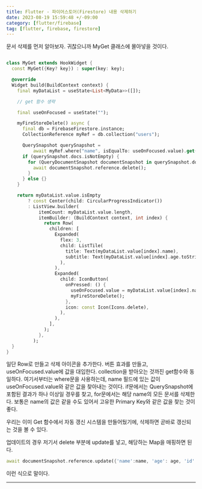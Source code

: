 ```yaml
---
title: Flutter - 파이어스토어(Firestore) 내용 삭제하기
date: 2023-08-19 15:59:48 +/-09:00
category: [flutter/firebase]
tag: [flutter, firebase, firestore]
---
```


문서 삭제를 먼저 알아보자. 귀찮으니까 MyGet 클래스에 몰아넣을 것이다.

```dart

class MyGet extends HookWidget {
  const MyGet({Key? key}) : super(key: key);

  @override
  Widget build(BuildContext context) {
    final myDataList = useState<List<MyData>>([]);

    // get 함수 생략

    final useOnFocused = useState("");

    myFireStoreDelete() async {
      final db = FirebaseFirestore.instance;
      CollectionReference myRef = db.collection("users");

      QuerySnapshot querySnapshot =
          await myRef.where("name", isEqualTo: useOnFocused.value).get();
      if (querySnapshot.docs.isNotEmpty) {
        for (QueryDocumentSnapshot documentSnapshot in querySnapshot.docs) {
          await documentSnapshot.reference.delete();
        }
      } else {}
    }

    return myDataList.value.isEmpty
        ? const Center(child: CircularProgressIndicator())
        : ListView.builder(
            itemCount: myDataList.value.length,
            itemBuilder: (BuildContext context, int index) {
              return Row(
                children: [
                  Expanded(
                    flex: 3,
                    child: ListTile(
                      title: Text(myDataList.value[index].name),
                      subtitle: Text(myDataList.value[index].age.toString()),
                    ),
                  ),
                  Expanded(
                    child: IconButton(
                      onPressed: () {
                        useOnFocused.value = myDataList.value[index].name;
                        myFireStoreDelete();
                      },
                      icon: const Icon(Icons.delete),
                    ),
                  ),
                ],
              );
            },
          );
  }
}
```

일단 Row로 만들고 삭제 아이콘을 추가한다. 버튼 효과를 만들고, useOnFocused.value에 값을 대입한다.
collection을 받아오는 것까진 get함수와 동일하다.
여기서부터는 where문을 사용하는데, name 필드에 있는 값이 useOnFocused.value와 같은 값을 찾아내는 것이다.
if문에서는 QuerySnapshot에 포함된 결과가 하나 이상일 경우를 찾고,
for문에서는 해당 name의 모든 문서를 삭제한다. 보통은 name의 값은 같을 수도 있어서 고유한 Primary Key와 같은 값을 찾는 것이 좋다.

우리는 이미 Get 함수에서 자동 갱신 시스템을 만들어뒀기에, 삭제하면 곧바로 갱신되는 것을 볼 수 있다.

업데이트의 경우 저기서 delete 부분에 update를 넣고, 해당하는 Map을 매핑하면 된다.
```dart
await documentSnapshot.reference.update({'name':name, 'age': age, 'id':id});
```
이런 식으로 말이다.

---